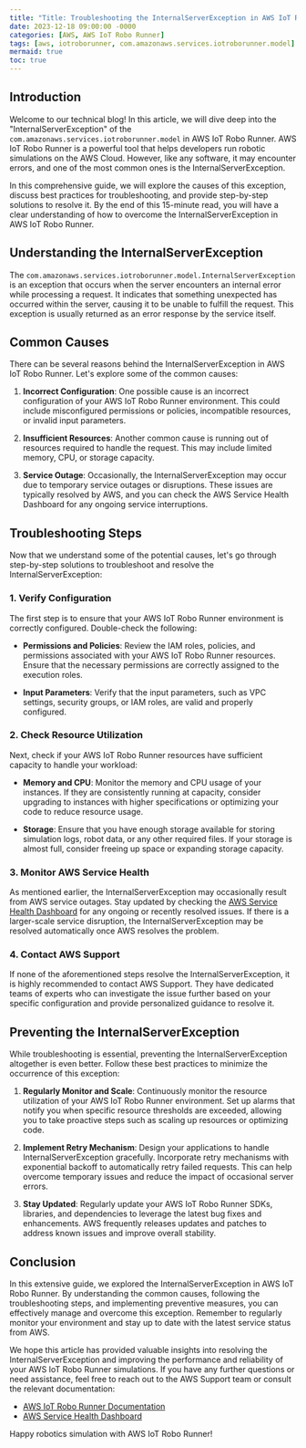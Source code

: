 ```yaml
---
title: "Title: Troubleshooting the InternalServerException in AWS IoT Robo Runner"
date: 2023-12-18 09:00:00 -0000
categories: [AWS, AWS IoT Robo Runner]
tags: [aws, iotroborunner, com.amazonaws.services.iotroborunner.model]
mermaid: true
toc: true
---
```



## Introduction

Welcome to our technical blog! In this article, we will dive deep into the "InternalServerException" of the `com.amazonaws.services.iotroborunner.model` in AWS IoT Robo Runner. AWS IoT Robo Runner is a powerful tool that helps developers run robotic simulations on the AWS Cloud. However, like any software, it may encounter errors, and one of the most common ones is the InternalServerException.

In this comprehensive guide, we will explore the causes of this exception, discuss best practices for troubleshooting, and provide step-by-step solutions to resolve it. By the end of this 15-minute read, you will have a clear understanding of how to overcome the InternalServerException in AWS IoT Robo Runner.

## Understanding the InternalServerException

The `com.amazonaws.services.iotroborunner.model.InternalServerException` is an exception that occurs when the server encounters an internal error while processing a request. It indicates that something unexpected has occurred within the server, causing it to be unable to fulfill the request. This exception is usually returned as an error response by the service itself.

## Common Causes

There can be several reasons behind the InternalServerException in AWS IoT Robo Runner. Let's explore some of the common causes:

1. **Incorrect Configuration**: One possible cause is an incorrect configuration of your AWS IoT Robo Runner environment. This could include misconfigured permissions or policies, incompatible resources, or invalid input parameters.

2. **Insufficient Resources**: Another common cause is running out of resources required to handle the request. This may include limited memory, CPU, or storage capacity.

3. **Service Outage**: Occasionally, the InternalServerException may occur due to temporary service outages or disruptions. These issues are typically resolved by AWS, and you can check the AWS Service Health Dashboard for any ongoing service interruptions.

## Troubleshooting Steps

Now that we understand some of the potential causes, let's go through step-by-step solutions to troubleshoot and resolve the InternalServerException:

### 1. Verify Configuration

The first step is to ensure that your AWS IoT Robo Runner environment is correctly configured. Double-check the following:

- **Permissions and Policies**: Review the IAM roles, policies, and permissions associated with your AWS IoT Robo Runner resources. Ensure that the necessary permissions are correctly assigned to the execution roles.

- **Input Parameters**: Verify that the input parameters, such as VPC settings, security groups, or IAM roles, are valid and properly configured.

### 2. Check Resource Utilization

Next, check if your AWS IoT Robo Runner resources have sufficient capacity to handle your workload:

- **Memory and CPU**: Monitor the memory and CPU usage of your instances. If they are consistently running at capacity, consider upgrading to instances with higher specifications or optimizing your code to reduce resource usage.

- **Storage**: Ensure that you have enough storage available for storing simulation logs, robot data, or any other required files. If your storage is almost full, consider freeing up space or expanding storage capacity.

### 3. Monitor AWS Service Health

As mentioned earlier, the InternalServerException may occasionally result from AWS service outages. Stay updated by checking the [AWS Service Health Dashboard](https://status.aws.amazon.com/) for any ongoing or recently resolved issues. If there is a larger-scale service disruption, the InternalServerException may be resolved automatically once AWS resolves the problem.

### 4. Contact AWS Support

If none of the aforementioned steps resolve the InternalServerException, it is highly recommended to contact AWS Support. They have dedicated teams of experts who can investigate the issue further based on your specific configuration and provide personalized guidance to resolve it.

## Preventing the InternalServerException

While troubleshooting is essential, preventing the InternalServerException altogether is even better. Follow these best practices to minimize the occurrence of this exception:

1. **Regularly Monitor and Scale**: Continuously monitor the resource utilization of your AWS IoT Robo Runner environment. Set up alarms that notify you when specific resource thresholds are exceeded, allowing you to take proactive steps such as scaling up resources or optimizing code.

2. **Implement Retry Mechanism**: Design your applications to handle InternalServerException gracefully. Incorporate retry mechanisms with exponential backoff to automatically retry failed requests. This can help overcome temporary issues and reduce the impact of occasional server errors.

3. **Stay Updated**: Regularly update your AWS IoT Robo Runner SDKs, libraries, and dependencies to leverage the latest bug fixes and enhancements. AWS frequently releases updates and patches to address known issues and improve overall stability.

## Conclusion

In this extensive guide, we explored the InternalServerException in AWS IoT Robo Runner. By understanding the common causes, following the troubleshooting steps, and implementing preventive measures, you can effectively manage and overcome this exception. Remember to regularly monitor your environment and stay up to date with the latest service status from AWS.

We hope this article has provided valuable insights into resolving the InternalServerException and improving the performance and reliability of your AWS IoT Robo Runner simulations. If you have any further questions or need assistance, feel free to reach out to the AWS Support team or consult the relevant documentation:

- [AWS IoT Robo Runner Documentation](https://docs.aws.amazon.com/robomaker/latest/dg/iotrobo-runner.html)
- [AWS Service Health Dashboard](https://status.aws.amazon.com/)

Happy robotics simulation with AWS IoT Robo Runner!